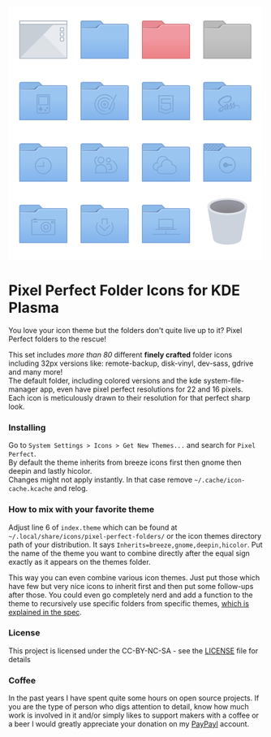 ![Screenshot of the theme](preview.png "Preview")

# Pixel Perfect Folder Icons for KDE Plasma

You love your icon theme but the folders don't quite live up to it?
Pixel Perfect folders to the rescue!  

This set includes *more than 80* different **finely crafted** folder icons including 32px versions like: remote-backup, disk-vinyl, dev-sass, gdrive and many more!  
The default folder, including colored versions and the kde system-file-manager app, even have pixel perfect resolutions for 22 and 16 pixels.  
Each icon is meticulously drawn to their resolution for that perfect sharp look.

### Installing

Go to `System Settings > Icons > Get New Themes...` and search for `Pixel Perfect`.  
By default the theme inherits from breeze icons first then gnome then deepin and lastly hicolor.  
Changes might not apply instantly. In that case remove `~/.cache/icon-cache.kcache` and relog.

### How to mix with your favorite theme

Adjust line 6 of `index.theme` which can be found at `~/.local/share/icons/pixel-perfect-folders/` or the icon themes directory path of your distribution. It says `Inherits=breeze,gnome,deepin,hicolor`. Put the name of the theme you want to combine directly after the equal sign exactly as it appears on the themes folder.  

This way you can even combine various icon themes. Just put those which have few but very nice icons to inherit first and then put some follow-ups after those.
You could even go completely nerd and add a function to the theme to recursively use specific folders from specific themes, [which is explained in the spec](https://specifications.freedesktop.org/icon-theme-spec/icon-theme-spec-latest.html#icon_lookup).

### License

This project is licensed under the CC-BY-NC-SA - see the [LICENSE](LICENSE) file for details

### Coffee

In the past years I have spent quite some hours on open source projects. If you are the type of person who digs attention to detail, know how much work is involved in it and/or simply likes to support makers with a coffee or a beer I would greatly appreciate your donation on my [PayPayl](https://www.paypal.me/marianarlt) account.
